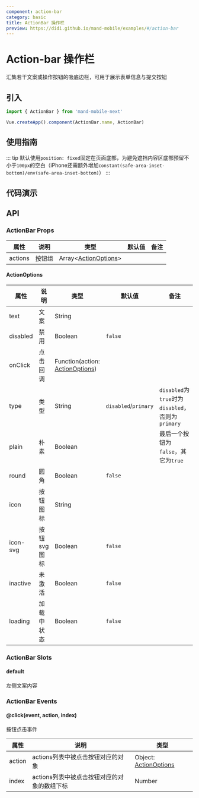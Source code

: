 ```yaml
---
component: action-bar
category: basic
title: ActionBar 操作栏
preview: https://didi.github.io/mand-mobile/examples/#/action-bar
---
```


# Action-bar 操作栏

汇集若干文案或操作按钮的吸底边栏，可用于展示表单信息与提交按钮

## 引入

```javascript
import { ActionBar } from 'mand-mobile-next'

Vue.createApp().component(ActionBar.name, ActionBar)
```

## 使用指南

::: tip
默认使用`position: fixed`固定在页面底部，为避免遮挡内容区底部预留不小于`100px`的空白（iPhone还需额外增加`constant(safe-area-inset-bottom)/env(safe-area-inset-bottom)`）
:::

## 代码演示

<demo-wrapper
  src="src/packages/action-bar/demo"
  :demos="demos"
/>

<script setup>
const demos = import.meta.globEager('../../../src/packages/action-bar/demo/demo*.vue')
</script>

## API

### ActionBar Props
|属性 | 说明 | 类型 | 默认值 | 备注|
|----|-----|------|------|------|
|actions|按钮组|Array\<[ActionOptions](#actionoptions)\>| | |

#### ActionOptions

|属性 | 说明 | 类型 | 默认值| 备注|
|----|-----|------|------|------|
|text|文案|String| | |
|disabled|禁用|Boolean|`false`| |
|onClick|点击回调|Function(action: [ActionOptions](#actionoptions))| | |
|type|类型|String|`disabled`/`primary`|`disabled`为`true`时为`disabled`，否则为`primary`|
|plain|朴素|Boolean| |最后一个按钮为`false`，其它为`true`|
|round|圆角|Boolean|`false`| |
|icon|按钮图标|String| | |
|icon-svg|按钮svg图标|Boolean|`false`| |
|inactive|未激活|Boolean|`false`| |
|loading|加载中状态|Boolean|`false`| |

### ActionBar Slots

#### default
左侧文案内容

### ActionBar Events

#### @click(event, action, index)
按钮点击事件

|属性 | 说明 | 类型 |
|----|-----|------|
|action|actions列表中被点击按钮对应的对象|Object: [ActionOptions](#actionoptions)|
|index|actions列表中被点击按钮对应的对象的数组下标|Number|
